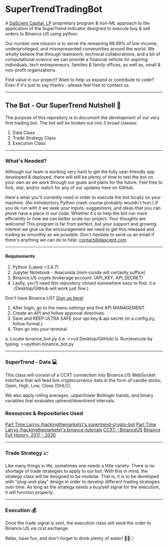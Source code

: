 # SuperTrendTradingBot
A [DaScient Capital, LP](https://dascientcapital.us) proprietary program &amp; non-ML approach to the application of the SuperTrend indicator designed to execute buy &amp; sell orders to Binance.US using python. 

Our number one mission is to serve the remaining 99.99% of low-income, underprivileged, and misrepresented communities around the world. We wholly believe that through teamwork, technical collaborations, and a bit of computational science we can provide a financial vehicle for aspiring individuals, tech entrepreneurs, families & family offices, as well as, small & non-profit organizations.

Find value in our project? Want to help us expand or contribute to code? Even if it's just to say thanks - please feel free to contact us.

---

## The Bot - Our SuperTrend Nutshell :robot:

The purpose of this repository is to document the development of our very first trading bot. The bot will be broken out into 3 broad classes:

1. Data Class
2. Trade Strategy Class
3. Execution Class

---

### What's Needed?

Although our team is working very hard to get the fully user-friendly app developed & deployed, there will still be plenty of time to test the bot on your own as we work through our goals and plans for the future. Feel free to fork, star, and/or watch for any of our updates here on GitHub. 

Here's what you'll currently need in order to execute the bot locally on your machine. (An introductory Python crash course probably wouldn't hurt.) If you do run with it we seek your inputs, suggestions, and ideas that you can prove have a place in our code. Whether it's to help the bot run more efficiently or how we can better scale our project. Your thoughts are welcome! This program is far from perfect, but your support and growing interest we give us the encouragement we need to get this released and trading as smoothly as we possible. Don't hesitate to send us an email if there's anything we can do to help: contact@dascient.com

---

#### Requirements
1. Python (Latest +3.9.7)
2. Jupyter Notebook - Anaconda (mini-conda will certainly suffice)
3. Binance.US crypto brokerage account. (API_KEY, API_SECRET) 
4. Lastly, you'll need this repository cloned somewhere easy to find. (i.e ./Desktop/GitHub will work just fine.)

Don't have Binance.US? [Sign up here!](https://accounts.binance.us/en/register?ref=52441695)
1. After login, go to the menu settings and find API MANAGEMENT.
2. Create an API and follow approval directives.
3. Save and KEEP ULTRA SAFE your api.key & api.secret (in a config.py, follow format.)
4. Then go into your terminal 
 
 a. Locate binance_bot.py (i.e. >>cd Desktop/GitHub)
 b. Run/execute by typing: >>python binance_bot.py 
 
 ---

### SuperTrend - Data :computer:

This class will consist of a CCXT connection into Binance.US WebSocket interface that will feed live cryptocurrency data in the form of candle sticks; Open, High, Low, Close (OHLC).

We also apply rolling averages, upper/lower Bollinger bands, and binary variables that evaluates uptrend/downtrend intervals. 

### Resources & Repositories Used
[Part Time Larrys (hackingthemarkets)'s supertrend-crypto-bot](https://github.com/hackingthemarkets/supertrend-crypto-bot)
[Part Time Larrys (hackingthemarkets)'s binance-tutorials](https://github.com/hackingthemarkets/binance-tutorials)
[CCXT - BinanceUS](https://github.com/ccxt/ccxt)
[Binance Full History, 2017 - 2020](https://www.kaggle.com/jorijnsmit/binance-full-history)

---

### Trade Strategy :chart_with_upwards_trend:

Like many things in life, sometimes one needs a little variety. There is no shortage of trade strategies to apply to our bot. With this in mind, the strategy class will be designed to be modular.
That is, it is to be developed with "plug-and-play" design in order to develop different trading strategies over time. As long as the strategy sends a buy/sell signal for the execution, it will function properly.

---

### Execution :moneybag:

Once the trade signal is sent, the execution class will send the order to Binance.US via ccxt.exchange.

Relax, have fun, and don't forget to drink plenty of water! :tada::rocket::full_moon:

